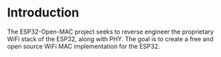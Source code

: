 # Introduction
The ESP32-Open-MAC project seeks to reverse engineer the proprietary WiFi stack of the ESP32, along with PHY. The goal is to create a free and open source WiFi MAC implementation for the ESP32.
